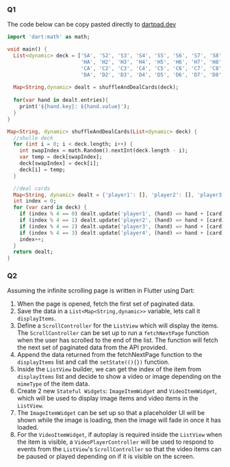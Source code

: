 ### Q1
The code below can be copy pasted directly to [dartpad.dev](https://dartpad.dev)
```dart
import 'dart:math' as math;

void main() {
  List<dynamic> deck = ['SA', 'S2', 'S3', 'S4', 'S5', 'S6', 'S7', 'S8', 'S9', 'S10', 'SJ', 'SQ', 'SK',
                        'HA', 'H2', 'H3', 'H4', 'H5', 'H6', 'H7', 'H8', 'H9', 'H10', 'HJ', 'HQ', 'HK',
                        'CA', 'C2', 'C3', 'C4', 'C5', 'C6', 'C7', 'C8', 'C9', 'C10', 'CJ', 'CQ', 'CK',
                        'DA', 'D2', 'D3', 'D4', 'D5', 'D6', 'D7', 'D8', 'D9', 'D10', 'DJ', 'DQ', 'DK'];
  
  Map<String,dynamic> dealt = shuffleAndDealCards(deck);
  
  for(var hand in dealt.entries){
    print('${hand.key}: ${hand.value}');
  }
}

Map<String, dynamic> shuffleAndDealCards(List<dynamic> deck) {
  //shulle deck
  for (int i = 0; i < deck.length; i++) {
    int swapIndex = math.Random().nextInt(deck.length - i);
    var temp = deck[swapIndex];
    deck[swapIndex] = deck[i];
    deck[i] = temp;
  }

  //deal cards
  Map<String, dynamic> dealt = {'player1': [], 'player2': [], 'player3': [], 'player4': []};
  int index = 0;
  for (var card in deck) {
    if (index % 4 == 0) dealt.update('player1', (hand) => hand + [card]);
    if (index % 4 == 1) dealt.update('player2', (hand) => hand + [card]);
    if (index % 4 == 2) dealt.update('player3', (hand) => hand + [card]);
    if (index % 4 == 3) dealt.update('player4', (hand) => hand + [card]);
    index++;
  }
  return dealt;
}
```

### Q2
Assuming the infinite scrolling page is written in Flutter using Dart:
1. When the page is opened, fetch the first set of paginated data.
2. Save the data in a `List<Map<String,dynamic>>` variable, lets call it `displayItems`.
3. Define a `ScrollController` for the `ListView` which will display the items. The `ScrollController` can be set up to run a `fetchNextPage` function when the user has scrolled to the end of the list. The function will fetch the next set of paginated data from the API provided.
4. Append the data returned from the fetchNextPage function to the `displayItems` list and call the `setState((){})` function.
5. Inside the `ListView` builder, we can get the index of the item from `displayItems` list and decide to show a video or image depending on the `mimeType` of the item data.
6. Create 2 new `Stateful Widgets`: `ImageItemWidget` and `VideoItemWidget`, which will be used to display image items and video items in the `ListView`. 
7. The `ImageItemWidget` can be set up so that a placeholder UI will be shown while the image is loading, then the image will fade in once it has loaded.
8. For the `VideoItemWidget`, if autoplay is required inside the `ListView` when the item is visible, a `VideoPlayerController` will be used to respond to events from the `ListView`'s `ScrollController` so that the video items can be paused or played depending on if it is visible on the screen.
